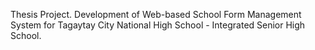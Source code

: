 Thesis Project.
Development of Web-based School Form Management System for Tagaytay City National High School - Integrated Senior High School.

